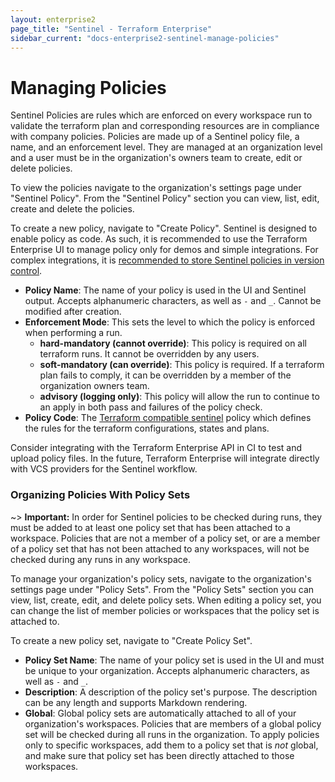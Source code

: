```yaml
---
layout: enterprise2
page_title: "Sentinel - Terraform Enterprise"
sidebar_current: "docs-enterprise2-sentinel-manage-policies"
---
```


# Managing Policies

Sentinel Policies are rules which are enforced on every workspace run to validate the terraform plan and corresponding resources are in compliance with company policies. Policies are made up of a Sentinel policy file, a name, and an enforcement level. They are managed at an organization level and a user must be in the organization's owners team to create, edit or delete policies.

To view the policies navigate to the organization's settings page under "Sentinel Policy". From the "Sentinel Policy" section you can view, list, edit, create and delete the policies.

To create a new policy, navigate to "Create Policy". Sentinel is designed to enable policy as code. As such, it is recommended to use the Terraform Enterprise UI to manage policy only for demos and simple integrations. For complex integrations, it is [recommended to store Sentinel policies in version control](./integrate-vcs.html).

- **Policy Name**: The name of your policy is used in the UI and Sentinel output. Accepts alphanumeric characters, as well as `-` and `_`. Cannot be modified after creation.
- **Enforcement Mode**: This sets the level to which the policy is enforced when performing a run.
  - **hard-mandatory (cannot override)**: This policy is required on all terraform runs. It cannot be overridden by any users.
  - **soft-mandatory (can override)**: This policy is required. If a terraform plan fails to comply, it can be overridden by a member of the organization owners team.
  - **advisory (logging only)**: This policy will allow the run to continue to an apply in both pass and failures of the policy check.
- **Policy Code**: The [Terraform compatible sentinel](https://docs.hashicorp.com/sentinel/app/terraform/) policy which defines the rules for the terraform configurations, states and plans.

Consider integrating with the Terraform Enterprise API in CI to test and upload policy files. In the future, Terraform Enterprise will integrate directly with VCS providers for the Sentinel workflow.

### Organizing Policies With Policy Sets

~> **Important:** In order for Sentinel policies to be checked during runs, they must be added to at least one policy set that has been attached to a workspace. Policies that are not a member of a policy set, or are a member of a policy set that has not been attached to any workspaces, will not be checked during any runs in any workspace.

To manage your organization's policy sets, navigate to the organization's settings page under "Policy Sets". From the "Policy Sets" section you can view, list, create, edit, and delete policy sets. When editing a policy set, you can change the list of member policies or workspaces that the policy set is attached to.

To create a new policy set, navigate to "Create Policy Set".

- **Policy Set Name**: The name of your policy set is used in the UI and must be unique to your organization. Accepts alphanumeric characters, as well as `-` and `_`.
- **Description**: A description of the policy set's purpose. The description can be any length and supports Markdown rendering.
- **Global**: Global policy sets are automatically attached to all of your organization's workspaces. Policies that are members of a global policy set will be checked during all runs in the organization. To apply policies only to specific workspaces, add them to a policy set that is _not_ global, and make sure that policy set has been directly attached to those workspaces.
